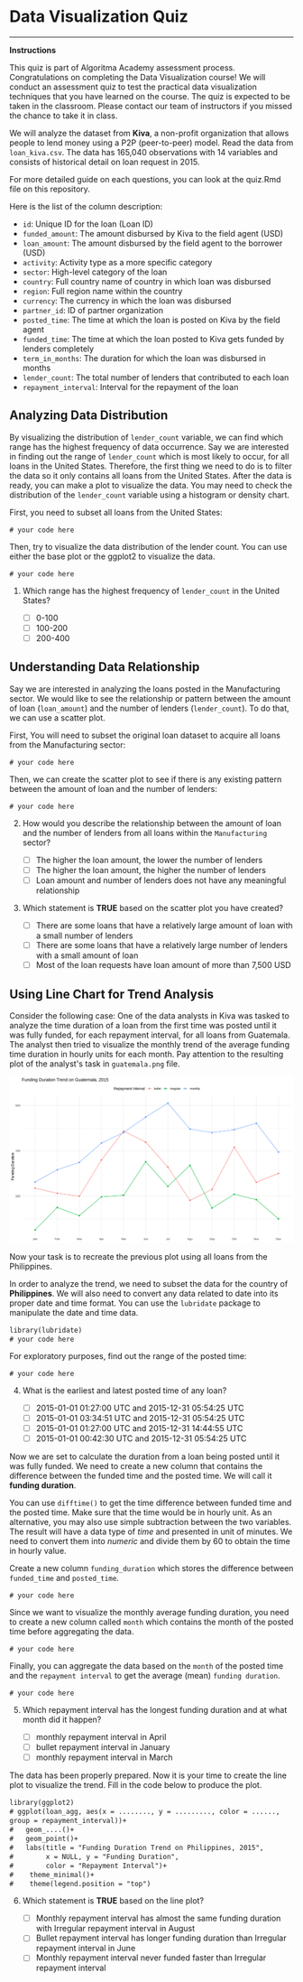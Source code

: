 # Data Visualization Quiz
___

**Instructions**

This quiz is part of Algoritma Academy assessment process. Congratulations on completing the Data Visualization course! We will conduct an assessment quiz to test the practical data visualization techniques that you have learned on the course. The quiz is expected to be taken in the classroom. Please contact our team of instructors if you missed the chance to take it in class.

We will analyze the dataset from **Kiva**, a non-profit organization that allows people to lend money using a P2P (peer-to-peer) model. Read the data from `loan_kiva.csv`. The data has 165,040 observations with 14 variables and consists of historical detail on loan request in 2015. 

For more detailed guide on each questions, you can look at the quiz.Rmd file on this repository.

Here is the list of the column description:

* `id`: Unique ID for the loan (Loan ID)
* `funded_amount`: The amount disbursed by Kiva to the field agent (USD)
* `loan_amount`: The amount disbursed by the field agent to the borrower (USD)
* `activity`: Activity type as a more specific category
* `sector`: High-level category of the loan
* `country`: Full country name of country in which loan was disbursed
* `region`: Full region name within the country
* `currency`: The currency in which the loan was disbursed
* `partner_id`: ID of partner organization
* `posted_time`: The time at which the loan is posted on Kiva by the field agent
* `funded_time`: The time at which the loan posted to Kiva gets funded by lenders completely
* `term_in_months`: The duration for which the loan was disbursed in months
* `lender_count`: The total number of lenders that contributed to each loan
* `repayment_interval`: Interval for the repayment of the loan

## Analyzing Data Distribution

By visualizing the distribution of `lender_count` variable, we can find which range has the highest frequency of data occurrence. Say we are interested in finding out the range of `lender_count` which is most likely to occur, for all loans in the United States. Therefore, the first thing we need to do is to filter the data so it only contains all loans from the United States. After the data is ready, you can make a plot to visualize the data. You may need to check the distribution of the `lender_count` variable using a histogram or density chart.

   First, you need to subset all loans from the United States:
```
# your code here
```

   Then, try to visualize the data distribution of the lender count. You can use either the base plot or the ggplot2 to visualize the data.
```
# your code here
```

1. Which range has the highest frequency of `lender_count` in the United States?

   - [ ] 0-100
   - [ ] 100-200
   - [ ] 200-400
   
## Understanding Data Relationship

Say we are interested in analyzing the loans posted in the Manufacturing sector. We would like to see the relationship or pattern between the amount of loan (`loan_amount`) and the number of lenders (`lender_count`). To do that, we can use a scatter plot. 

   First, You will need to subset the original loan dataset to acquire all loans from the Manufacturing sector:
```
# your code here
```

   Then, we can create the scatter plot to see if there is any existing pattern between the amount of loan and the number of lenders:
```
# your code here
```

2. How would you describe the relationship between the amount of loan and the number of lenders from all loans within the `Manufacturing` sector?

   - [ ] The higher the loan amount, the lower the number of lenders
   - [ ] The higher the loan amount, the higher the number of lenders
   - [ ] Loan amount and number of lenders does not have any meaningful relationship

3. Which statement is **TRUE** based on the scatter plot you have created?

   - [ ] There are some loans that have a relatively large amount of loan with a small number of lenders
   - [ ] There are some loans that have a relatively large number of lenders with a small amount of loan
   - [ ] Most of the loan requests have loan amount of more than 7,500 USD
   
## Using Line Chart for Trend Analysis

Consider the following case: One of the data analysts in Kiva was tasked to analyze the time duration of a loan from the first time was posted until it was fully funded, for each repayment interval, for all loans from Guatemala. The analyst then tried to visualize the monthly trend of the average funding time duration in hourly units for each month. Pay attention to the resulting plot of the analyst's task in `guatemala.png` file. 

![](guatemala.png)

Now your task is to recreate the previous plot using all loans from the Philippines.

In order to analyze the trend, we need to subset the data for the country of **Philippines**. We will also need to convert any data related to date into its proper date and time format. You can use the `lubridate` package to manipulate the date and time data.

```
library(lubridate)
# your code here
```

For exploratory purposes, find out the range of the posted time:
```
# your code here
```

4. What is the earliest and latest posted time of any loan?

   - [ ] 2015-01-01 01:27:00 UTC and 2015-12-31 05:54:25 UTC
   - [ ] 2015-01-01 03:34:51 UTC and 2015-12-31 05:54:25 UTC
   - [ ] 2015-01-01 01:27:00 UTC and 2015-12-31 14:44:55 UTC
   - [ ] 2015-01-01 00:42:30 UTC and 2015-12-31 05:54:25 UTC
   
Now we are set to calculate the duration from a loan being posted until it was fully funded. We need to create a new column that contains the difference between the funded time and the posted time. We will call it **funding duration**. 

You can use `difftime()` to get the time difference between funded time and the posted time. Make sure that the time would be in hourly unit. As an alternative, you may also use simple subtraction between the two variables. The result will have a data type of *time* and presented in unit of minutes. We need to convert them into *numeric* and divide them by 60 to obtain the time in hourly value.

Create a new column `funding_duration` which stores the difference between `funded_time` and `posted_time`. 
```
# your code here
```

Since we want to visualize the monthly average funding duration, you need to create a new column called `month` which contains the month of the posted time before aggregating the data. 
```
# your code here
```

Finally, you can aggregate the data based on the `month` of the posted time and the `repayment interval` to get the average (mean) `funding duration`. 
```
# your code here
```

5. Which repayment interval has the longest funding duration and at what month did it happen?

   - [ ] monthly repayment interval in April
   - [ ] bullet repayment interval in January
   - [ ] monthly repayment interval in March

The data has been properly prepared. Now it is your time to create the line plot to visualize the trend. Fill in the code below to produce the plot.

```
library(ggplot2)
# ggplot(loan_agg, aes(x = ........, y = ........., color = ......, group = repayment_interval))+
#   geom_....()+
#   geom_point()+
#   labs(title = "Funding Duration Trend on Philippines, 2015",
#        x = NULL, y = "Funding Duration",
#        color = "Repayment Interval")+
#    theme_minimal()+
#    theme(legend.position = "top")
```

6. Which statement is **TRUE** based on the line plot?

   - [ ] Monthly repayment interval has almost the same funding duration with Irregular repayment interval in August
   - [ ] Bullet repayment interval has longer funding duration than Irregular repayment interval in June
   - [ ] Monthly repayment interval never funded faster than Irregular repayment interval
